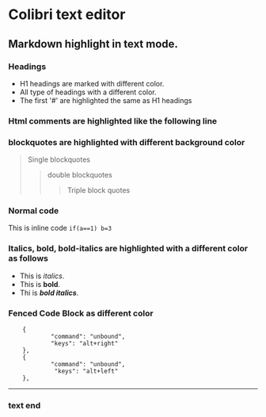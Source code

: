 # Colibri text editor
## Markdown highlight in text mode.

### Headings
- H1 headings are marked with different color.
- All type of headings with a different color. 
- The first '#' are highlighted the same as H1 headings

### Html comments are highlighted like the following line
<!-- html comment --> 
### blockquotes are highlighted with different background color 
> Single blockquotes
>> double blockquotes
>>> Triple block quotes

### Normal code 
 This is inline code `if(a==1) b=3`

### Italics, bold, bold-italics are highlighted with a different color as follows
 - This is *italics*.
 - This is **bold**.
 - Thi is ***bold italics***.

### Fenced Code Block as different color
```  
    {
            "command": "unbound",
            "keys": "alt+right"
    },
    {
            "command": "unbound",
             "keys": "alt+left"
    },
```

---------------------------------------
### text end
